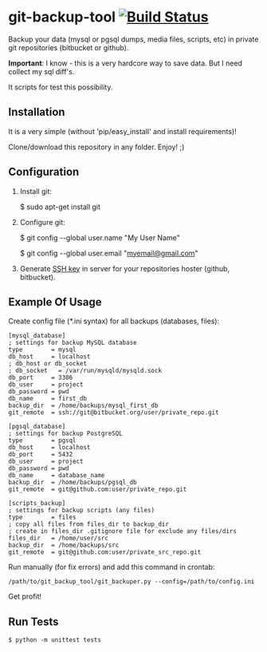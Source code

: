 git-backup-tool [![Build Status](https://secure.travis-ci.org/saippuakauppias/git-backup-tool.png)](http://travis-ci.org/saippuakauppias/git-backup-tool)
===============

Backup your data (mysql or pgsql dumps, media files, scripts, etc) in private git repositories (bitbucket or github).

**Important**: I know - this is a very hardcore way to save data. But I need collect my sql diff's.

It scripts for test this possibility.


Installation
------------

It is a very simple (without 'pip/easy_install' and install requirements)!

Clone/download this repository in any folder. Enjoy! ;)


Configuration
-------------

1. Install git:

    $ sudo apt-get install git

2. Configure git:

    $ git config --global user.name "My User Name"

    $ git config --global user.email "myemail@gmail.com"

3. Generate [SSH key](https://help.github.com/articles/generating-ssh-keys) in server for your repositories hoster (github, bitbucket).


Example Of Usage
----------------

Create config file (*.ini syntax) for all backups (databases, files):

    [mysql_database]
    ; settings for backup MySQL database
    type        = mysql
    db_host     = localhost
    ; db_host or db_socket
    ; db_socket   = /var/run/mysqld/mysqld.sock
    db_port     = 3306
    db_user     = project
    db_password = pwd
    db_name     = first_db
    backup_dir  = /home/backups/mysql_first_db
    git_remote  = ssh://git@bitbucket.org/user/private_repo.git

    [pgsql_database]
    ; settings for backup PostgreSQL
    type        = pgsql
    db_host     = localhost
    db_port     = 5432
    db_user     = project
    db_password = pwd
    db_name     = database_name
    backup_dir  = /home/backups/pgsql_db
    git_remote  = git@github.com:user/private_repo.git

    [scripts_backup]
    ; settings for backup scripts (any files)
    type        = files
    ; copy all files from files_dir to backup_dir
    ; create in files_dir .gitignore file for exclude any files/dirs
    files_dir   = /home/user/src
    backup_dir  = /home/backups/src
    git_remote  = git@github.com:user/private_src_repo.git


Run manually (for fix errors) and add this command in crontab:

    /path/to/git_backup_tool/git_backuper.py --config=/path/to/config.ini

Get profit!


Run Tests
---------

    $ python -m unittest tests
